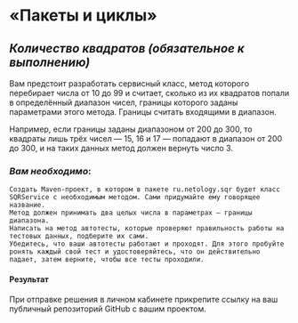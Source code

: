 
# «Пакеты и циклы»
## *Количество квадратов (обязательное к выполнению)*

Вам предстоит разработать сервисный класс, метод которого перебирает числа от 10 до 99 и считает, сколько из их квадратов попали в определённый диапазон чисел, границы которого заданы параметрами этого метода. Границы считать входящими в диапазон.

Например, если границы заданы диапазоном от 200 до 300, то квадраты лишь трёх чисел — 15, 16 и 17 — попадают в диапазон от 200 до 300, и на таких данных метод должен вернуть число 3.

### *Вам необходимо*:

    Создать Maven-проект, в котором в пакете ru.netology.sqr будет класс SQRService с необходимым методом. Сами придумайте ему говорящее название.
    Метод должен принимать два целых числа в параметрах — границы диапазона.
    Написать на метод автотесты, которые проверяют правильность работы на тестовых данных, подберите их сами.
    Убедитесь, что ваши автотесты работают и проходят. Для этого пробуйте ронять каждый свой тест и удостоверяйтесь, что он действительно падает, затем верните, чтобы все тесты проходили.

#### Результат

При отправке решения в личном кабинете прикрепите ссылку на ваш публичный репозиторий GitHub с вашим проектом.
